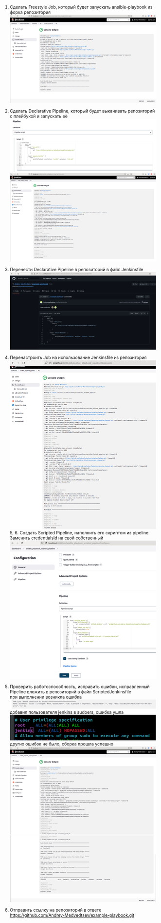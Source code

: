 1. Сделать Freestyle Job, который будет запускать ansible-playbook из форка репозитория<br/>
![img_230.png](img_230.png)
2. Сделать Declarative Pipeline, который будет выкачивать репозиторий с плейбукой и запускать её<br/>
![img_232.png](img_232.png)
![img_231.png](img_231.png)
3. Перенести Declarative Pipeline в репозиторий в файл Jenkinsfile<br/>
![img_233.png](img_233.png)
4. Перенастроить Job на использование Jenkinsfile из репозитория<br/>
![img_234.png](img_234.png)
5, 6. Создать Scripted Pipeline, наполнить его скриптом из pipeline. Заменить credentialsId на свой собственный<br/>
![img_235.png](img_235.png)


7. Проверить работоспособность, исправить ошибки, исправленный Pipeline вложить в репозиторий в файл ScriptedJenkinsfile<br/>
при выполнении возникла ошибка <br/>
![img_236.png](img_236.png)<br/>
добавил пользователя jenkins в sudoers, ошибка ушла<br/>
![img_237.png](img_237.png)<br/>
других ошибок не было, сборка прошла успешно<br/>
![img_238.png](img_238.png)
![img_239.png](img_239.png)
8. Отправить ссылку на репозиторий в ответе <br/>
https://github.com/Andrey-Medvedtsev/example-playbook.git
